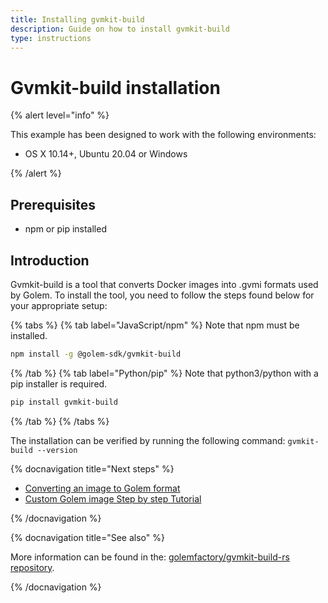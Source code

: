 ```yaml
---
title: Installing gvmkit-build
description: Guide on how to install gvmkit-build
type: instructions
---
```


# Gvmkit-build installation

{% alert level="info" %}

This example has been designed to work with the following environments:

- OS X 10.14+, Ubuntu 20.04 or Windows

{% /alert %}

## Prerequisites

- npm or pip installed

## Introduction

Gvmkit-build is a tool that converts Docker images into .gvmi formats used by Golem. To install the tool, you need to follow the steps found below for your appropriate setup:

{% tabs %}
{% tab label="JavaScript/npm" %}
Note that npm must be installed.

```bash
npm install -g @golem-sdk/gvmkit-build
```

{% /tab %}
{% tab label="Python/pip" %}
Note that python3/python with a pip installer is required.

```bash
pip install gvmkit-build
```

{% /tab %}
{% /tabs %}

The installation can be verified by running the following command: `gvmkit-build --version`

{% docnavigation title="Next steps" %}

- [Converting an image to Golem format](/docs/creators/javascript/examples/tools/converting-docker-image-to-golem-format)
- [Custom Golem image Step by step Tutorial](/docs/creators/javascript/tutorials/building-custom-image)

{% /docnavigation %}

{% docnavigation title="See also" %}

More information can be found in the: [golemfactory/gvmkit-build-rs repository](https://github.com/golemfactory/gvmkit-build-rs).

{% /docnavigation %}
